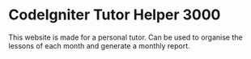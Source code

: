 # CodeIgniter Tutor Helper 3000

This website is made for a personal tutor. 
Can be used to organise the lessons of each month and generate a monthly report.